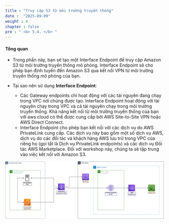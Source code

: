 ```yaml
---
title : "Truy cập S3 từ môi trường truyền thống"
date :  "2025-09-09" 
weight : 4 
chapter : false
pre : " <b> 5.4. </b> "
---
```


#### Tổng quan

+ Trong phần này, bạn sẽ tạo một Interface Endpoint để truy cập Amazon S3 từ môi trường truyền thống mô phỏng. Interface Endpoint sẽ cho phép bạn định tuyến đến Amazon S3 qua kết nối VPN từ môi trường truyền thống mô phỏng của bạn.

+ Tại sao nên sử dụng **Interface Endpoint**:
    + Các Gateway endpoints chỉ hoạt động với các tài nguyên đang chạy trong VPC nơi chúng được tạo. Interface Endpoint  hoạt động với tài nguyên chạy trong VPC và cả tài nguyên chạy trong môi trường truyền thống. Khả năng kết nối từ môi trường truyền thống của bạn với aws cloud có thể được cung cấp bởi AWS Site-to-Site VPN hoặc AWS Direct Connect.
    + Interface Endpoint cho phép bạn kết nối với các dịch vụ do AWS PrivateLink cung cấp. Các dịch vụ này bao gồm một số dịch vụ AWS, dịch vụ do các đối tác và khách hàng AWS lưu trữ trong VPC của riêng họ (gọi tắt là Dịch vụ PrivateLink endpoints) và các dịch vụ Đối tác AWS Marketplace. Đối với workshop này, chúng ta sẽ tập trung vào việc kết nối với Amazon S3.
    
![Interface endpoint architecture](/images/5-Workshop/5.4-S3-onprem/diagram3.png)



